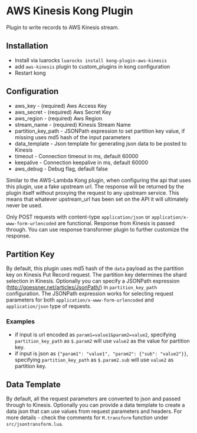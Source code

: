 # AWS Kinesis Kong Plugin

Plugin to write records to AWS Kinesis stream.

## Installation

 * Install via luarocks `luarocks install kong-plugin-aws-kinesis`
 * add `aws-kinesis` plugin to custom_plugins in kong configuration
 * Restart kong

## Configuration

 * aws_key - (required) Aws Access Key
 * aws_secret - (required) Aws Secret Key
 * aws_region - (required) Aws Region
 * stream_name - (required) Kinesis Stream Name
 * partition_key_path - JSONPath expression to set partition key value, if missing uses md5 hash of the input parameters
 * data_template - Json template for generating json data to be posted to Kinesis 
 * timeout - Connection timeout in ms, default 60000
 * keepalive - Connection keepalive in ms, default 60000
 * aws_debug - Debug flag, default false

 Similar to the AWS-Lambda Kong plugin, when configuring the api that uses this plugin, use a fake upstream url.
 The response will be returned by the plugin itself without proxying the request to any upstream service. This means that whatever upstream_url has been set on the API it will ultimately never be used.

 Only POST requests with content-type `application/json` or `application/x-www-form-urlencoded` are functional. Response from Kinesis is passed through. You can use response transformer plugin to further customize the response.

## Partition Key

 By default, this plugin uses md5 hash of the `data` payload as the partition key on Kinesis Put Record 
 request. The partition key determines the shard selection in Kinesis. Optionally you can specify a JSONPath expression (http://goessner.net/articles/JsonPath/) in `partition_key_path` configuration. The JSONPath expression works for selecting request parameters for both `application/x-www-form-urlencoded` and
 `application/json` type of requests. 

### Examples

 * if input is url encoded as `param1=value1&param2=value2`, specifying `partition_key_path` as `$.param2` will
 use `value2` as the value for partition key.
 * if input is json as `{"param1": "value1", "param2": {"sub": "value2"}}`, specifying `partition_key_path` as `$.param2.sub` will use `value2` as partition key.

## Data Template

 By default, all the request parameters are converted to json and passed through to Kinesis. Optionally you can 
 provide a data template to create a data json that can use values from request parameters and headers. For more details - check the comments for `M.transform` function under `src/jsontransform.lua`.


